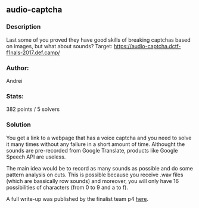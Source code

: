 ## audio-captcha

### Description

Last some of you proved they have good skills of breaking captchas based on images, but what about sounds? 
Target: https://audio-captcha.dctf-f1nals-2017.def.camp/ 

### Author: 
Andrei

### Stats: 
382 points / 5 solvers

### Solution

You get a link to a webpage that has a voice captcha and you need to solve it many times without any failure in a short amount of time. Althought the sounds are pre-recorded from Google Translate, products like Google Speech API are useless.

The main idea would be to record as many sounds as possible and do some pattern analysis on cuts. This is possible because you receive .wav files (which are bassically row sounds) and moreover, you will only have 16 possibilities of characters (from 0 to 9 and a to f).

A full write-up was published by the finalist team p4 [here](https://github.com/p4-team/ctf/tree/master/2017-11-09-defcamp-final/audio_captcha).